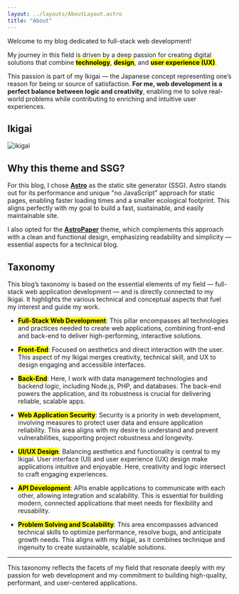 ```yaml
---
layout: ../layouts/AboutLayout.astro
title: "About"
---
```


Welcome to my blog dedicated to full-stack web development!

My journey in this field is driven by a deep passion for creating digital solutions that combine **<mark>technology</mark>**, **<mark>design</mark>**, and **<mark>user experience (UX)</mark>**.

This passion is part of my Ikigai — the Japanese concept representing one’s reason for being or source of satisfaction. **For me, web development is a perfect balance between logic and creativity**, enabling me to solve real-world problems while contributing to enriching and intuitive user experiences.

## Ikigai

![ikigai](/LabVeilTec/assets/ikigai.svg)

## Why this theme and SSG?

For this blog, I chose [**Astro**](https://astro.build/) as the static site generator (SSG). Astro stands out for its performance and unique "no JavaScript" approach for static pages, enabling faster loading times and a smaller ecological footprint. This aligns perfectly with my goal to build a fast, sustainable, and easily maintainable site.

I also opted for the [**AstroPaper**](https://github.com/satnaing/astro-paper) theme, which complements this approach with a clean and functional design, emphasizing readability and simplicity — essential aspects for a technical blog.

## Taxonomy

This blog’s taxonomy is based on the essential elements of my field — full-stack web application development — and is directly connected to my Ikigai. It highlights the various technical and conceptual aspects that fuel my interest and guide my work.

- **<mark>Full-Stack Web Development</mark>**: This pillar encompasses all technologies and practices needed to create web applications, combining front-end and back-end to deliver high-performing, interactive solutions.

- **<mark>Front-End</mark>**: Focused on aesthetics and direct interaction with the user. This aspect of my Ikigai merges creativity, technical skill, and UX to design engaging and accessible interfaces.

- **<mark>Back-End</mark>**: Here, I work with data management technologies and backend logic, including Node.js, PHP, and databases. The back-end powers the application, and its robustness is crucial for delivering reliable, scalable apps.

- **<mark>Web Application Security</mark>**: Security is a priority in web development, involving measures to protect user data and ensure application reliability. This area aligns with my desire to understand and prevent vulnerabilities, supporting project robustness and longevity.

- **<mark>UI/UX Design</mark>**: Balancing aesthetics and functionality is central to my Ikigai. User interface (UI) and user experience (UX) design make applications intuitive and enjoyable. Here, creativity and logic intersect to craft engaging experiences.

- **<mark>API Development</mark>**: APIs enable applications to communicate with each other, allowing integration and scalability. This is essential for building modern, connected applications that meet needs for flexibility and reusability.

- **<mark>Problem Solving and Scalability</mark>**: This area encompasses advanced technical skills to optimize performance, resolve bugs, and anticipate growth needs. This aligns with my Ikigai, as it combines technique and ingenuity to create sustainable, scalable solutions.

---

This taxonomy reflects the facets of my field that resonate deeply with my passion for web development and my commitment to building high-quality, performant, and user-centered applications.

